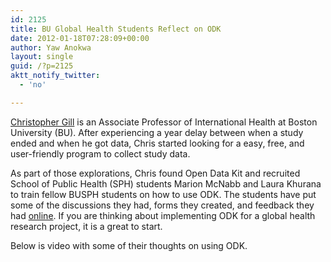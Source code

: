 ```yaml
---
id: 2125
title: BU Global Health Students Reflect on ODK
date: 2012-01-18T07:28:09+00:00
author: Yaw Anokwa
layout: single
guid: /?p=2125
aktt_notify_twitter:
  - 'no'

---
```

[Christopher Gill](http://sph.bu.edu/index.php?option=com_sphdir&id=239&Itemid=617263&INDEX=10453) is an Associate Professor of International Health at Boston University (BU). After experiencing a year delay between when a study ended and when he got data, Chris started looking for a easy, free, and user-friendly program to collect study data. 

As part of those explorations, Chris found Open Data Kit and recruited School of Public Health (SPH) students Marion McNabb and Laura Khurana to train fellow BUSPH students on how to use ODK. The students have put some of the discussions they had, forms they created, and feedback they had [online](https://bu.digication.com/IH743/Building_and_Collecting_Data_on_a_Smartphone). If you are thinking about implementing ODK for a global health research project, it is a great to start. 

Below is video with some of their thoughts on using ODK.
